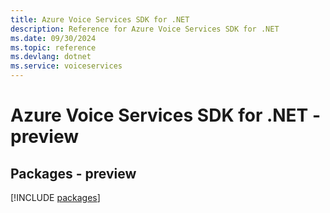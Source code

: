 ```yaml
---
title: Azure Voice Services SDK for .NET
description: Reference for Azure Voice Services SDK for .NET
ms.date: 09/30/2024
ms.topic: reference
ms.devlang: dotnet
ms.service: voiceservices
---
```

# Azure Voice Services SDK for .NET - preview
## Packages - preview
[!INCLUDE [packages](voice-services-index.md)]